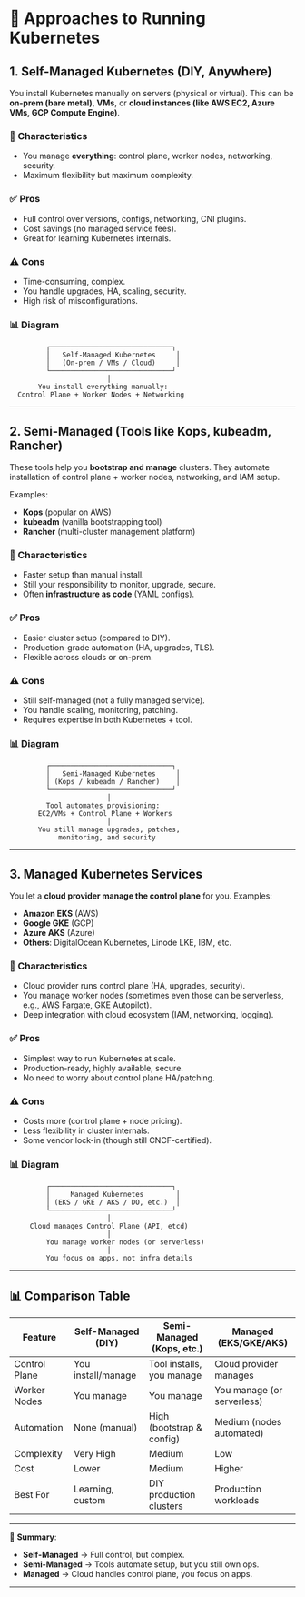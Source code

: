 

# 📘 Approaches to Running Kubernetes

## 1. Self-Managed Kubernetes (DIY, Anywhere)

You install Kubernetes manually on servers (physical or virtual).
This can be **on-prem (bare metal)**, **VMs**, or **cloud instances (like AWS EC2, Azure VMs, GCP Compute Engine)**.

### 🔑 Characteristics

* You manage **everything**: control plane, worker nodes, networking, security.
* Maximum flexibility but maximum complexity.

### ✅ Pros

* Full control over versions, configs, networking, CNI plugins.
* Cost savings (no managed service fees).
* Great for learning Kubernetes internals.

### ⚠️ Cons

* Time-consuming, complex.
* You handle upgrades, HA, scaling, security.
* High risk of misconfigurations.

### 📊  Diagram

```
         ┌──────────────────────────────┐
         │   Self-Managed Kubernetes     │
         │   (On-prem / VMs / Cloud)     │
         └──────────────────────────────┘
                        │
       You install everything manually:
  Control Plane + Worker Nodes + Networking
```

---

## 2. Semi-Managed (Tools like Kops, kubeadm, Rancher)

These tools help you **bootstrap and manage** clusters.
They automate installation of control plane + worker nodes, networking, and IAM setup.

Examples:

* **Kops** (popular on AWS)
* **kubeadm** (vanilla bootstrapping tool)
* **Rancher** (multi-cluster management platform)

### 🔑 Characteristics

* Faster setup than manual install.
* Still your responsibility to monitor, upgrade, secure.
* Often **infrastructure as code** (YAML configs).

### ✅ Pros

* Easier cluster setup (compared to DIY).
* Production-grade automation (HA, upgrades, TLS).
* Flexible across clouds or on-prem.

### ⚠️ Cons

* Still self-managed (not a fully managed service).
* You handle scaling, monitoring, patching.
* Requires expertise in both Kubernetes + tool.

### 📊 Diagram

```
         ┌──────────────────────────────┐
         │   Semi-Managed Kubernetes     │
         │ (Kops / kubeadm / Rancher)    │
         └──────────────────────────────┘
                        │
         Tool automates provisioning:
       EC2/VMs + Control Plane + Workers
                        │
       You still manage upgrades, patches,
            monitoring, and security
```

---

## 3. Managed Kubernetes Services

You let a **cloud provider manage the control plane** for you.
Examples:

* **Amazon EKS** (AWS)
* **Google GKE** (GCP)
* **Azure AKS** (Azure)
* **Others**: DigitalOcean Kubernetes, Linode LKE, IBM, etc.

### 🔑 Characteristics

* Cloud provider runs control plane (HA, upgrades, security).
* You manage worker nodes (sometimes even those can be serverless, e.g., AWS Fargate, GKE Autopilot).
* Deep integration with cloud ecosystem (IAM, networking, logging).

### ✅ Pros

* Simplest way to run Kubernetes at scale.
* Production-ready, highly available, secure.
* No need to worry about control plane HA/patching.

### ⚠️ Cons

* Costs more (control plane + node pricing).
* Less flexibility in cluster internals.
* Some vendor lock-in (though still CNCF-certified).

### 📊 Diagram

```
         ┌──────────────────────────────┐
         │     Managed Kubernetes        │
         │ (EKS / GKE / AKS / DO, etc.)  │
         └──────────────────────────────┘
                        │
     Cloud manages Control Plane (API, etcd)
                        │
         You manage worker nodes (or serverless)
                        │
         You focus on apps, not infra details
```

---

## 📊 Comparison Table

| Feature       | Self-Managed (DIY) | Semi-Managed (Kops, etc.) | Managed (EKS/GKE/AKS)      |
| ------------- | ------------------ | ------------------------- | -------------------------- |
| Control Plane | You install/manage | Tool installs, you manage | Cloud provider manages     |
| Worker Nodes  | You manage         | You manage                | You manage (or serverless) |
| Automation    | None (manual)      | High (bootstrap & config) | Medium (nodes automated)   |
| Complexity    | Very High          | Medium                    | Low                        |
| Cost          | Lower              | Medium                    | Higher                     |
| Best For      | Learning, custom   | DIY production clusters   | Production workloads       |

---

📌 **Summary**:

* **Self-Managed** → Full control, but complex.
* **Semi-Managed** → Tools automate setup, but you still own ops.
* **Managed** → Cloud handles control plane, you focus on apps.

---
